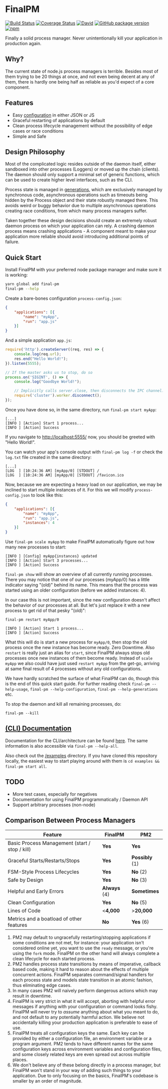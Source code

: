 FinalPM
=======

[![Build Status](https://travis-ci.org/laino/final-pm.svg?branch=master)](https://travis-ci.org/laino/final-pm)
[![Coverage Status](https://coveralls.io/repos/github/laino/final-pm/badge.svg?branch=master)](https://coveralls.io/github/laino/final-pm?branch=master)
[![David](https://img.shields.io/david/laino/final-pm.svg)](https://david-dm.org/laino/final-pm)
[![GitHub package version](https://img.shields.io/github/package-json/v/laino/final-pm.svg)](https://github.com/laino/final-pm)
[![npm](https://img.shields.io/npm/v/final-pm.svg)](https://www.npmjs.com/package/final-pm)

Finally a solid process manager. Never unintentionally kill your application in production again.

Why?
----

The current state of node.js process managers is terrible. Besides most of them
trying to be 20 things at once, and not even being decent at any of them, 
there is hardly one being half as reliable as you'd expect of a core component.

Features
--------

- Easy [configuration](https://github.com/laino/final-pm/blob/master/config/default-application-config.js) in either JSON or JS
- Graceful restarting of applications by default
- Clean process lifecycle management without the 
  possibility of edge cases or race conditions
- Simple and Safe

Design Philosophy
-----------------

Most of the complicated logic resides outside of the daemon itself, either sandboxed
into other processes (Loggers) or moved up the chain (clients). The daemon should only support
a minimal set of generic functions, which can be used to create higher level interfaces,
such as the CLI.

Process state is managed in [generations](https://github.com/laino/final-pm/tree/master/doc#generations),
which are exclusively managed by synchronous code, asynchronous operations such as timeouts being hidden
by the Process object and their state robustly managed there. This avoids weird or buggy behavior due to
multiple asynchronous operations creating race conditions, from which many process managers suffer.

Taken together these design decisions should create an extremely robust daemon process on which
your application can rely. A crashing daemon process means crashing applications - A component
meant to make your application more reliable should avoid introducing additional points of failure.

Quick Start
-----------

Install FinalPM with your preferred node package manager and make sure it is working:

```bash
yarn global add final-pm
final-pm --help
```

Create a bare-bones configuration `process-config.json`:
```json
{
    "applications": [{
        "name": "myApp",
        "run": "app.js"
    }]
}
```

And a simple application `app.js`:
```js
require('http').createServer((req, res) => {
    console.log(req.url);
    res.end("Hello World!");
}).listen(5555);

// If the master asks us to stop, do so
process.on('SIGINT', () => {
    console.log("Goodbye World!");

    // Implicitly calls server.close, then disconnects the IPC channel:
    require('cluster').worker.disconnect();
});
```

Once you have done so, in the same directory, run `final-pm start myApp`:
```
[...]
[INFO ] [Action] Start 1 process...
[INFO ] [Action] Success
```

If you navigate to [http://localhost:5555/](http://localhost:5555/) now, you should
be greeted with "Hello World!".

You can watch your app's console output with `final-pm log -f` or check the `log.txt`
file created in the same directory:
```
[...]
[LOG  ] [10:24:36 AM] [myApp/0] [STDOUT] /
[LOG  ] [10:24:36 AM] [myApp/0] [STDOUT] /favicon.ico
```

Now, because we are expecting a heavy load on our application, we may be inclined to
start multiple instances of it. For this we will modify `process-config.json`
to look like this:

```json
{
    "applications": [{
        "name": "myApp",
        "run": "app.js",
        "instances": 4
    }]
}
```

Use `final-pm scale myApp` to make FinalPM automatically figure out how many new processes to start:
```
[INFO ] [Config] myApp{instances} updated
[INFO ] [Action] Start 3 processes...
[INFO ] [Action] Success
```

`final-pm show` will show an overview of all currently running processes. There you may notice that
one of our processes (myApp/0) has a little indicator saying "(old)" behind its name. This means
that the process was started using an older configuration (before we added instances: 4).

In our case this is not important, since the new configuration doesn't affect the behavior of our processes
at all. But let's just replace it with a new process to get rid of that pesky "(old)":

`final-pm restart myApp/0`

```
[INFO ] [Action] Start 1 process...
[INFO ] [Action] Success
```

What this will do is start a new process for `myApp/0`, then stop the old process once the new instance has
become ready. Zero Downtime. Also `restart` is really just an alias for `start`, since FinalPM always
stops old processes once new instances of them become ready. Instead of `scale myApp` we also could
have just used `restart myApp` from the get-go, arriving at same final result of 4 processes without any
old configurations.

We have hardly scratched the surface of what FinalPM can do, though this is the end of this quick start guide.
For further reading check `final-pm --help-usage`, `final-pm --help-configuration`, `final-pm --help-generations` etc.

To stop the daemon and kill all remaining processes, do:

`final-pm --kill`

[(CLI) Documentation](https://github.com/laino/final-pm/blob/master/doc/README.md)
-------------

Documentation for the CLI/architecture can be found [here](https://github.com/laino/final-pm/blob/master/doc/README.md).
The same information is also accessible via `final-pm --help-all`.

Also check out the [/examples](https://github.com/laino/final-pm/blob/master/examples/) directory.
If you have cloned this repository locally, the easiest way to start playing around with them is
`cd examples && final-pm start all`.

TODO
----

- More test cases, especially for negatives
- Documentation for using FinalPM programmatically / Daemon API
- Support arbitrary processes (non-node)

Comparison Between Process Managers
-------------------------------------------

| Feature | FinalPM | PM2 |
| --- | --- | --- |
| Basic Process Management (start / stop / kill) | __Yes__ | __Yes__ |
| Graceful Starts/Restarts/Stops | __Yes__ | __Possibly__ (1)
| FSM-Style Process Lifecycles | __Yes__ | __No__ (2) |
| Safe by Design | __Yes__ | __No__ (3) |
| Helpful and Early Errors | __Always__ (4) | __Sometimes__ |
| Clean Configuration | __Yes__ | __No__ (5) |
| Lines of Code | <__4,000__ | >__20,000__ |
| Metrics and a boatload of other features | __No__ | __Yes__ (6) |

1. PM2 may default to ungracefully restarting/stopping applications if some conditions are not met, for instance:
   your application isn't considered online yet, you want to use the ``ready`` message, or you're using
   the ``fork`` mode. FinalPM on the other hand will always complete a clean lifecycle for each started process.
2. PM2 handles process state transitions by means of imperative, callback based code, making it hard to reason about
   the effects of multiple concurrent actions. FinalPM separates command/signal handlers for each process state
   and models state transition in an atomic fashion, thus eliminating edge cases.
3. In many cases PM2 will naively perform dangerous actions which may result in downtime.
4. FinalPM is very strict in what it will accept, aborting with helpful error messages if anything with your configuration or
   command looks fishy. FinalPM will never try to *assume* anything about what you meant to do, and not default to any 
   potentially harmful action. We believe not accidentally killing your production application is preferable to ease of use.
5. FinalPM treats all configuration keys the same. Each key can be provided by either a configuration file, an environment
   variable or a program argument. PM2 tends to have different names for the same configuration keys across environment variables
   and configuration files, and some closely related keys are even spread out across multiple places.
6. We don't believe any of these belong directly in a process manager, but FinalPM won't stand in your way of
   adding such things to your application. Due to only focusing on the basics, FinalPM's codebase is smaller
   by an order of magnitude.
